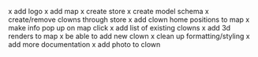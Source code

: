 x add logo
x add map 
x create store
x create model schema
x create/remove clowns through store
x add clown home positions to map
x make info pop up on map click
x add list of existing clowns
x add 3d renders to map
x be able to add new clown
x clean up formatting/styling
x add more documentation
x add photo to clown
